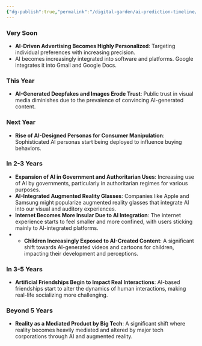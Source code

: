 ```yaml
---
{"dg-publish":true,"permalink":"/digital-garden/ai-prediction-timeline/","updated":"2023-12-06T17:13:46.082-07:00"}
---
```


### Very Soon
- **AI-Driven Advertising Becomes Highly Personalized**: Targeting individual preferences with increasing precision.
- AI becomes increasingly integrated into software and platforms. Google integrates it into Gmail and Google Docs. 

### This Year
- **AI-Generated Deepfakes and Images Erode Trust**: Public trust in visual media diminishes due to the prevalence of convincing AI-generated content.

### Next Year
- **Rise of AI-Designed Personas for Consumer Manipulation**: Sophisticated AI personas start being deployed to influence buying behaviors.

### In 2-3 Years
- **Expansion of AI in Government and Authoritarian Uses**: Increasing use of AI by governments, particularly in authoritarian regimes for various purposes.
- **AI-Integrated Augmented Reality Glasses**: Companies like Apple and Samsung might popularize augmented reality glasses that integrate AI into our visual and auditory experiences.
- **Internet Becomes More Insular Due to AI Integration**: The internet experience starts to feel smaller and more confined, with users sticking mainly to AI-integrated platforms.
- - **Children Increasingly Exposed to AI-Created Content**: A significant shift towards AI-generated videos and cartoons for children, impacting their development and perceptions.

### In 3-5 Years
- **Artificial Friendships Begin to Impact Real Interactions**: AI-based friendships start to alter the dynamics of human interactions, making real-life socializing more challenging.

### Beyond 5 Years
- **Reality as a Mediated Product by Big Tech**: A significant shift where reality becomes heavily mediated and altered by major tech corporations through AI and augmented reality.
